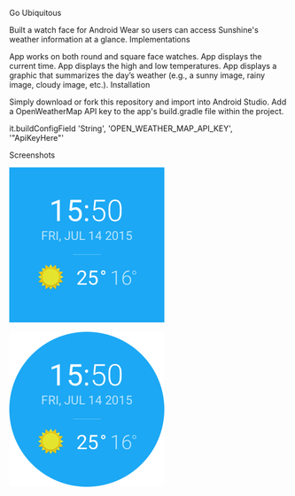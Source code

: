 Go Ubiquitous

Built a watch face for Android Wear so users can access Sunshine's weather information at a glance.
Implementations

App works on both round and square face watches.
App displays the current time.
App displays the high and low temperatures.
App displays a graphic that summarizes the day’s weather (e.g., a sunny image, rainy image, cloudy image, etc.).
Installation

Simply download or fork this repository and import into Android Studio. Add a OpenWeatherMap API key to the app's build.gradle file within the project.

it.buildConfigField 'String', 'OPEN_WEATHER_MAP_API_KEY', '"ApiKeyHere"'

Screenshots

![Watch Square FaceWatch](https://github.com/akshatgoel20/Sunshine_Watch_goUbiquitous/blob/master/wear/src/main/res/drawable-nodpi/preview_digital.png)

![Watch Round FaceWatch](https://github.com/akshatgoel20/Sunshine_Watch_goUbiquitous/blob/master/wear/src/main/res/drawable-nodpi/preview_digital_circular.png)
